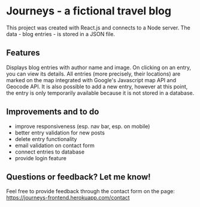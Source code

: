 # Journeys - a fictional travel blog

This project was created with React.js and connects to a Node server. The data - blog entries - is stored in a JSON file.

## Features

Displays blog entries with author name and image. On clicking on an entry, you can view its details.
All entries (more precisely, their locations) are marked on the map integrated with Google's Javascript map API and Geocode API. It is also possible to add a new entry, however at this point, the entry is only temporarily available because it is not stored in a database.

## Improvements and to do
- improve responsiveness (esp. nav bar, esp. on mobile)
- better entry  validation for new posts
- delete entry functionality
- email validation on contact form
- connect entries to database
- provide login feature

## Questions or feedback? Let me know!

Feel free to provide feedback through the contact form on the page:
https://journeys-frontend.herokuapp.com/contact
